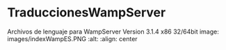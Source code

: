 # TraduccionesWampServer
Archivos de lenguaje para WampServer Version 3.1.4  x86 32/64bit
image: images/indexWampES.PNG
  :alt:
  :align: center
